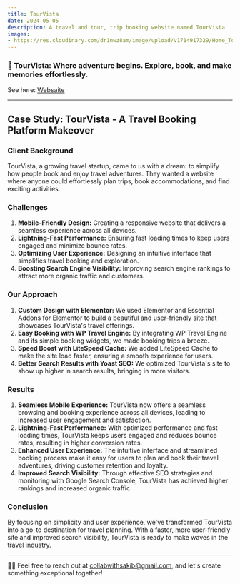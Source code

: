 ```yaml
---
title: TourVista
date: 2024-05-05
description: A travel and tour, trip booking website named TourVista
images: 
- https://res.cloudinary.com/dr1nwz8am/image/upload/v1714917329/Home_TourVista_sakibsnaz_1_kr82sy.webp
---
```


### 🚀 TourVista: Where adventure begins. Explore, book, and make memories effortlessly.

See here: [Websaite](https://www.sakibsnaz.com/tourvista)

---

## Case Study: TourVista - A Travel Booking Platform Makeover

### Client Background
TourVista, a growing travel startup, came to us with a dream: to simplify how people book and enjoy travel adventures. They wanted a website where anyone could effortlessly plan trips, book accommodations, and find exciting activities.

### Challenges
1. **Mobile-Friendly Design:** Creating a responsive website that delivers a seamless experience across all devices.
2. **Lightning-Fast Performance:** Ensuring fast loading times to keep users engaged and minimize bounce rates.
3. **Optimizing User Experience:** Designing an intuitive interface that simplifies travel booking and exploration.
4. **Boosting Search Engine Visibility:** Improving search engine rankings to attract more organic traffic and customers.

### Our Approach
1. **Custom Design with Elementor:** We used Elementor and Essential Addons for Elementor to build a beautiful and user-friendly site that showcases TourVista's travel offerings.
2. **Easy Booking with WP Travel Engine:** By integrating WP Travel Engine and its simple booking widgets, we made booking trips a breeze.
3. **Speed Boost with LiteSpeed Cache:** We added LiteSpeed Cache to make the site load faster, ensuring a smooth experience for users.
4. **Better Search Results with Yoast SEO:** We optimized TourVista's site to show up higher in search results, bringing in more visitors.

### Results
1. **Seamless Mobile Experience:** TourVista now offers a seamless browsing and booking experience across all devices, leading to increased user engagement and satisfaction.
2. **Lightning-Fast Performance:** With optimized performance and fast loading times, TourVista keeps users engaged and reduces bounce rates, resulting in higher conversion rates.
3. **Enhanced User Experience:** The intuitive interface and streamlined booking process make it easy for users to plan and book their travel adventures, driving customer retention and loyalty.
4. **Improved Search Visibility:** Through effective SEO strategies and monitoring with Google Search Console, TourVista has achieved higher rankings and increased organic traffic.

### Conclusion
By focusing on simplicity and user experience, we've transformed TourVista into a go-to destination for travel planning. With a faster, more user-friendly site and improved search visibility, TourVista is ready to make waves in the travel industry.

---

🌟📲 Feel free to reach out at collabwithsakib@gmail.com, and let's create something exceptional together! 
